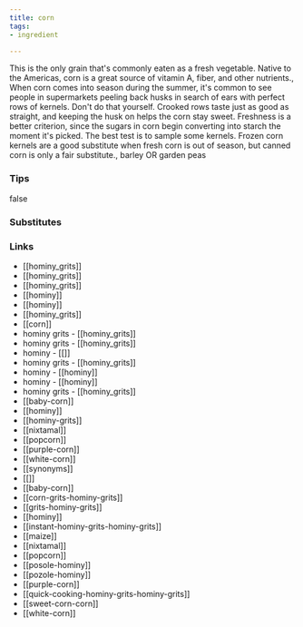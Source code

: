 ```yaml
---
title: corn
tags:
- ingredient

---
```

This is the only grain that's commonly eaten as a fresh vegetable. Native to the Americas, corn is a great source of vitamin A, fiber, and other nutrients., When corn comes into season during the summer, it's common to see people in supermarkets peeling back husks in search of ears with perfect rows of kernels. Don't do that yourself. Crooked rows taste just as good as straight, and keeping the husk on helps the corn stay sweet. Freshness is a better criterion, since the sugars in corn begin converting into starch the moment it's picked. The best test is to sample some kernels. Frozen corn kernels are a good substitute when fresh corn is out of season, but canned corn is only a fair substitute., barley OR garden peas

### Tips
false

### Substitutes


### Links

* [[hominy_grits]]
* [[hominy_grits]]
* [[hominy_grits]]
* [[hominy]]
* [[hominy]]
* [[hominy_grits]]
* [[corn]]
* hominy grits - [[hominy_grits]]
* hominy grits - [[hominy_grits]]
* hominy - [[]]
* hominy grits - [[hominy_grits]]
* hominy - [[hominy]]
* hominy - [[hominy]]
* hominy grits - [[hominy_grits]]
* [[baby-corn]]
* [[hominy]]
* [[hominy-grits]]
* [[nixtamal]]
* [[popcorn]]
* [[purple-corn]]
* [[white-corn]]
* [[synonyms]]
* [[]]
* [[baby-corn]]
* [[corn-grits-hominy-grits]]
* [[grits-hominy-grits]]
* [[hominy]]
* [[instant-hominy-grits-hominy-grits]]
* [[maize]]
* [[nixtamal]]
* [[popcorn]]
* [[posole-hominy]]
* [[pozole-hominy]]
* [[purple-corn]]
* [[quick-cooking-hominy-grits-hominy-grits]]
* [[sweet-corn-corn]]
* [[white-corn]]
